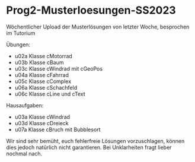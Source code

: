 # Prog2-Musterloesungen-SS2023
Wöchentlicher Upload der Musterlösungen von letzter Woche, besprochen im Tutorium

Übungen:

- u02a Klasse cMotorrad
- u03b Klasse cBaum
- u03c Klasse cWindrad mit cGeoPos
- u04a Klasse cFahrrad
- u05c Klasse cComplex
- u06a Klasse cSchachfeld
- u06c Klasse cLine und cText


Hausaufgaben:

- u03a Klasse cWindrad
- u03d Klasse cDreieck
- u07a Klasse cBruch mit Bubblesort


Wir sind sehr bemüht, euch fehlerfreie Lösungen vorzuschlagen, können dies jedoch natürlich nicht garantieren. Bei Unklarheiten fragt lieber nochmal nach.
